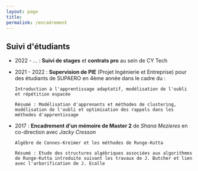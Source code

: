 ```yaml
---
layout: page
title: 
permalink: /encadrement
---
```


## Suivi d'étudiants

- 2022 - ... : 
**Suivi de stages** et **contrats pro** au sein de CY Tech


- 2021 - 2022 : **Supervision de PIE** (Projet Ingénierie et Entreprise) pour des étudiants de SUPAERO en 4ème année dans le cadre du : 
    ``` 
    Introduction à l'apprentissage adaptatif, modélisation de l'oubli et répétition espacée

    Résumé : Modélisation d'apprenants et méthodes de clustering, modélisation de l'oubli et optimisation des rappels dans les méthodes d'apprentissage
    ``` 


- 2017 : **Encadrement d'un mémoire de Master 2** de *Shana Mezieres* en co-direction avec *Jacky Cresson* 
    ```
    Algèbre de Connes-Kreimer et les méthodes de Runge-Kutta

    Résumé : Etude des structures algébriques associées aux algorithmes de Runge-Kutta introduite suivant les travaux de J. Butcher et lien avec l'arborification de J. Ecalle
    ```
    
